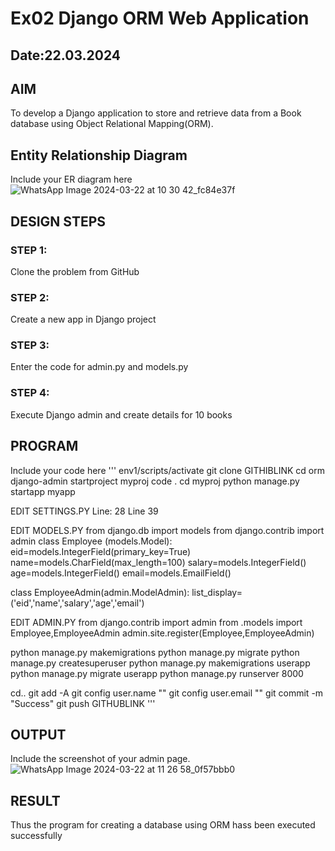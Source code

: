 # Ex02 Django ORM Web Application
## Date:22.03.2024

## AIM
To develop a Django application to store and retrieve data from a Book database using Object Relational Mapping(ORM).

## Entity Relationship Diagram

Include your ER diagram here
![WhatsApp Image 2024-03-22 at 10 30 42_fc84e37f](https://github.com/veslin23000303/ORM/assets/151148539/f65d4e7b-3926-4236-af96-e0e072d568b5)


## DESIGN STEPS

### STEP 1:
Clone the problem from GitHub

### STEP 2:
Create a new app in Django project

### STEP 3:
Enter the code for admin.py and models.py

### STEP 4:
Execute Django admin and create details for 10 books

## PROGRAM

Include your code here
'''
env1/scripts/activate
git clone GITHIBLINK
cd orm
django-admin startproject myproj
code .
cd myproj
python manage.py startapp myapp


EDIT SETTINGS.PY
Line: 28
Line 39

EDIT MODELS.PY
from django.db import models
from django.contrib import admin
class Employee (models.Model):
    eid=models.IntegerField(primary_key=True)
    name=models.CharField(max_length=100)
    salary=models.IntegerField()
    age=models.IntegerField()
    email=models.EmailField()
 
class EmployeeAdmin(admin.ModelAdmin):
    list_display=('eid','name','salary','age','email')

EDIT ADMIN.PY
from django.contrib import admin
from .models import Employee,EmployeeAdmin
admin.site.register(Employee,EmployeeAdmin)


python manage.py makemigrations
python manage.py migrate
python manage.py createsuperuser
python manage.py makemigrations userapp
python manage.py migrate userapp
python manage.py runserver 8000


cd..
git add -A
git config user.name ""
git config user.email ""
git commit -m "Success"
git push GITHUBLINK
'''

## OUTPUT

Include the screenshot of your admin page.
![WhatsApp Image 2024-03-22 at 11 26 58_0f57bbb0](https://github.com/veslin23000303/ORM/assets/151148539/5fd634bf-722f-4964-bdc0-9cba6ba533d4)


## RESULT
Thus the program for creating a database using ORM hass been executed successfully
